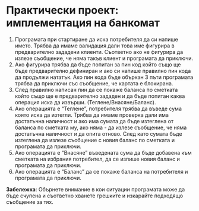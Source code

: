 # Практически проект: имплементация на банкомат

1. Програмата при стартиране да иска потребителя да си напише името. Трябва 
да имаме валидация дали това име фигурира в предварително зададени 
клиенти. Съответно ако не фигурира да излезе съобщение, че няма такъв 
клиент и програмата да приключи.
2. Ако фигурира трябва да бъде попитан за пин код който също ще бъде 
предварително дефиниран и ако си напише правилно пин кода да продължи 
нататък. Ако пин кода бъде объркан 3 пъти програмата трябва да приключи със 
съобщение, че картата е блокирана.
3. След правилно написан пин да се покаже баланса по сметката който също ще е 
предварително зададен и да бъде попитан каква операция иска да извърши. 
(Теглене/Внасяне/Баланс).
4. Ако операцията е “Теглене”, потребителя трябва да въведе сума която иска да 
изтегли. Трябва да имаме проверка дали има достатъчна наличност и ако има 
сумата да бъде изтеглена от баланса по сметката му, ако няма - да излезе 
съобщение, че няма достатъчна наличност и да опита отново. След като 
сумата бъде изтеглена да излезе съобщение с новия баланс по сметката и 
програмата да приключи.
5. Ако операцията е “Внасяне” въведената сума да бъде добавена към сметката 
на избрания потребител, да се изпише новия баланс и програмата да 
приключи.
6. Ако операцията е “Баланс” да се покаже баланса на потребителя и програмата 
да приключи.

**Забележка**: Обърнете внимание в кои ситуации програмата може да бъде счупена и 
съответно хванете грешките и изкарайте подходящо съобщение за тях.